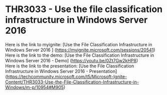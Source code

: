 # THR3033 - Use the file classification infrastructure in Windows Server 2016
Here is the link to myignite: [Use the File Classification Infrastructure in Windows Server 2016 ] (https://myignite.microsoft.com/sessions/20541)  
Here is the link to the demo: [Use the File Classification Infrastructure in Windows Server 2016 - Demo] (https://youtu.be/0Zt7Gw2kHP8)  
Here is the link to the presentation: [Use the File Classification Infrastructure in Windows Server 2016 - Presentation] (https://techcommunity.microsoft.com/t5/Microsoft-Ignite-Content/THR3033-Use-the-File-Classification-Infrastructure-in-Windows/m-p/10954#M905)